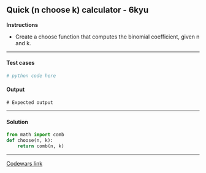 ## Quick (n choose k) calculator - 6kyu

**Instructions**

- Create a choose function that computes the binomial coefficient, given n and k.

---

#### Test cases

```python
# python code here
```

#### Output
```
# Expected output
```

---

#### Solution

```python
from math import comb
def choose(n, k):
    return comb(n, k)
```

---

[Codewars link](https://www.codewars.com/kata/55b22ef242ad87345c0000b2)
